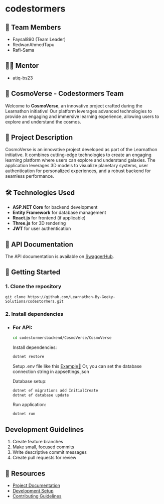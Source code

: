 # codestormers

## 👥 Team Members
- Faysal890 (Team Leader)
- RedwanAhmedTapu
- Rafi-Sama

## 🧑‍🏫 Mentor
- atiq-bs23

## 🌌 CosmoVerse - Codestormers Team  

Welcome to **CosmoVerse**, an innovative project crafted during the Learnathon initiative! Our platform leverages advanced technologies to provide an engaging and immersive learning experience, allowing users to explore and understand the cosmos.

## 🌟 Project Description
CosmoVerse is an innovative project developed as part of the Learnathon initiative. It combines cutting-edge technologies to create an engaging learning platform where users can explore and understand galaxies. The application leverages 3D models to visualize planetary systems, user authentication for personalized experiences, and a robust backend for seamless performance.

## 🛠️ Technologies Used
- **ASP.NET Core** for backend development
- **Entity Framework** for database management
- **React.js** for frontend (if applicable)
- **Three.js** for 3D rendering
- **JWT** for user authentication

## 📖 API Documentation
The API documentation is available on [SwaggerHub](https://app.swaggerhub.com/apis-docs/cosmoverse/cosmo-verse_api/v1#/).

## 🚀 Getting Started 
### 1. Clone the repository
    git clone https://github.com/Learnathon-By-Geeky-Solutions/codestormers.git
### 2. Install dependencies
  - ### For API:
    ```bash
    cd codestormersbackend/CosmoVerse/CosmoVerse
    ```
    Install dependencies:
    ```bash
    dotnet restore
    ```
    Setup .env file like this [Example🔗](.env.example)
    Or, you can set the database connection string in appsettings.json

    Database setup:
    ```bash
    dotnet ef migrations add InitialCreate
    dotnet ef database update
    ```
    Run application:
    ```bash
    dotnet run
    ```


## Development Guidelines
1. Create feature branches
2. Make small, focused commits
3. Write descriptive commit messages
4. Create pull requests for review

## 📂 Resources
- [Project Documentation](docs/)
- [Development Setup](docs/setup.md)
- [Contributing Guidelines](CONTRIBUTING.md)
